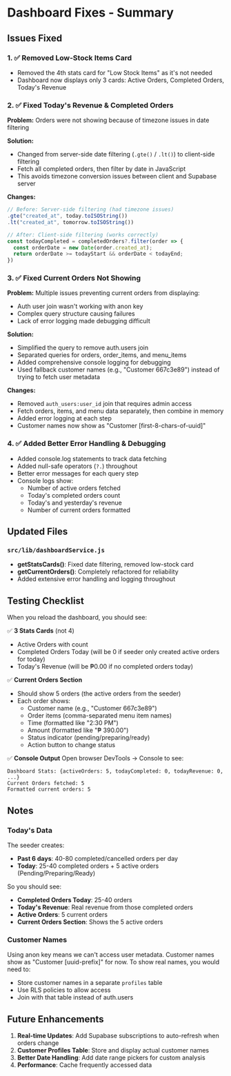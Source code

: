 # Dashboard Fixes - Summary

## Issues Fixed

### 1. ✅ Removed Low-Stock Items Card
- Removed the 4th stats card for "Low Stock Items" as it's not needed
- Dashboard now displays only 3 cards: Active Orders, Completed Orders, Today's Revenue

### 2. ✅ Fixed Today's Revenue & Completed Orders
**Problem:** Orders were not showing because of timezone issues in date filtering

**Solution:**
- Changed from server-side date filtering (`.gte()` / `.lt()`) to client-side filtering
- Fetch all completed orders, then filter by date in JavaScript
- This avoids timezone conversion issues between client and Supabase server

**Changes:**
```javascript
// Before: Server-side filtering (had timezone issues)
.gte("created_at", today.toISOString())
.lt("created_at", tomorrow.toISOString())

// After: Client-side filtering (works correctly)
const todayCompleted = completedOrders?.filter(order => {
  const orderDate = new Date(order.created_at);
  return orderDate >= todayStart && orderDate < todayEnd;
})
```

### 3. ✅ Fixed Current Orders Not Showing
**Problem:** Multiple issues preventing current orders from displaying:
- Auth user join wasn't working with anon key
- Complex query structure causing failures
- Lack of error logging made debugging difficult

**Solution:**
- Simplified the query to remove auth.users join
- Separated queries for orders, order_items, and menu_items
- Added comprehensive console logging for debugging
- Used fallback customer names (e.g., "Customer 667c3e89") instead of trying to fetch user metadata

**Changes:**
- Removed `auth_users:user_id` join that requires admin access
- Fetch orders, items, and menu data separately, then combine in memory
- Added error logging at each step
- Customer names now show as "Customer [first-8-chars-of-uuid]"

### 4. ✅ Added Better Error Handling & Debugging
- Added console.log statements to track data fetching
- Added null-safe operators (`?.`) throughout
- Better error messages for each query step
- Console logs show:
  - Number of active orders fetched
  - Today's completed orders count
  - Today's and yesterday's revenue
  - Number of current orders formatted

## Updated Files

### `src/lib/dashboardService.js`
- **getStatsCards()**: Fixed date filtering, removed low-stock card
- **getCurrentOrders()**: Completely refactored for reliability
- Added extensive error handling and logging throughout

## Testing Checklist

When you reload the dashboard, you should see:

✅ **3 Stats Cards** (not 4)
- Active Orders with count
- Completed Orders Today (will be 0 if seeder only created active orders for today)
- Today's Revenue (will be ₱0.00 if no completed orders today)

✅ **Current Orders Section**
- Should show 5 orders (the active orders from the seeder)
- Each order shows:
  - Customer name (e.g., "Customer 667c3e89")
  - Order items (comma-separated menu item names)
  - Time (formatted like "2:30 PM")
  - Amount (formatted like "₱ 390.00")
  - Status indicator (pending/preparing/ready)
  - Action button to change status

✅ **Console Output**
Open browser DevTools → Console to see:
```
Dashboard Stats: {activeOrders: 5, todayCompleted: 0, todayRevenue: 0, ...}
Current Orders fetched: 5
Formatted current orders: 5
```

## Notes

### Today's Data
The seeder creates:
- **Past 6 days**: 40-80 completed/cancelled orders per day
- **Today**: 25-40 completed orders + 5 active orders (Pending/Preparing/Ready)

So you should see:
- **Completed Orders Today**: 25-40 orders
- **Today's Revenue**: Real revenue from those completed orders
- **Active Orders**: 5 current orders
- **Current Orders Section**: Shows the 5 active orders

### Customer Names
Using anon key means we can't access user metadata. Customer names show as "Customer [uuid-prefix]" for now. To show real names, you would need to:
- Store customer names in a separate `profiles` table
- Use RLS policies to allow access
- Join with that table instead of auth.users

## Future Enhancements

1. **Real-time Updates**: Add Supabase subscriptions to auto-refresh when orders change
2. **Customer Profiles Table**: Store and display actual customer names
3. **Better Date Handling**: Add date range pickers for custom analysis
4. **Performance**: Cache frequently accessed data
